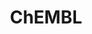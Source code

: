 ---
layout: default
bigquery: https://console.cloud.google.com/bigquery?p=patents-public-data&d=ebi_chembl&page=dataset
citation: '"The ChEMBL database in 2017." Anna Gaulton, Anne Hersey, Michał Nowotka,
  A Patrícia Bento, Jon Chambers, David Mendez, Prudence Mutowo, Francis Atkinson,
  Louisa J Bellis, Elena Cibrián-Uhalte, Mark Davies, Nathan Dedman, Anneli Karlsson,
  María Paula Magariños, John P Overington, George Papadatos, Ines Smit, Andrew R
  Leach Nucleic acids Research (2017) 45 (Database Issue), D945-D954'
contributors: European Bioinformatics Institute
cost: None
description: ChEMBL Data is a manually curated database of small molecules used in
  drug discovery, including information about existing patented drugs.
documentation: 'schema: https://www.ebi.ac.uk/chembl/db_schema


  '
last_edit: 04/10/2022, 16:35:39
location: https://console.cloud.google.com/marketplace/product/google_patents_public_datasets/chembl
maintained_by: EMBL-EBI, an outstation of European Molecular Biology Laboratory
related_publications: '

  ChEMBL: towards direct deposition of bioassay data.


  Mendez D, Gaulton A, Bento AP, Chambers J, De Veij M, Félix E, Magariños MP, Mosquera
  JF, Mutowo P, Nowotka M, Gordillo-Marañón M, Hunter F, Junco L, Mugumbate G, Rodriguez-Lopez
  M, Atkinson F, Bosc N, Radoux CJ, Segura-Cabrera A, Hersey A, Leach AR.


  — Nucleic Acids Res. 2019; 47(D1):D930-D940. doi: 10.1093/nar/gky1075

  '
schema_fields:
- major_class
- potential_duplicate
- l8
- site_id
- homologue
- status
- published_value
- std_act_id
- irac_class_id
- mol_irac_id
- standard_inchi_key
- enzyme_name
- res_stem_id
- standard_value
- cell_id
- l7
- version
- definition
- value
- priority
- usan_stem
- hrac_code
- molsyn_id
- bao_endpoint
- atc_code
- ref_id
- mol_atc_id
- aspect
- variant_id
- country
- aidx
- warning_class
- ro3_pass
- active_molregno
- full_mwt
- molecular_species
- text_value
- assay_param_id
- bei
- assay_organism
- prodrug
- mol_hrac_id
- enzyme_tid
- binding_site_comment
- cell_ontology_id
- cidx
- cell_source_tissue
- confidence_score
- met_conversion
- entity_id
- mechanism_comment
- protein_class_id
- rgid
- annotation
- mutation
- assay_id
- le
- smarts
- parenteral
- doc_id
- efo_id
- parent_go_id
- mesh_id
- full_molformula
- alert_id
- relationship_type
- who_extra
- standard_units
- title
- indication_class
- oral
- mecref_id
- protein_class_desc
- natural_product
- set_name
- warning_year
- route
- psa
- warning_country
- domain_description
- component_type
- record_id
- l3
- mec_id
- warning_id
- entity_type
- standard_inchi
- cpd_str_alert_id
- max_phase_for_ind
- frac_code
- syn_type
- level3_description
- cell_source_organism
- trade_name
- cell_description
- mw_monoisotopic
- comp_go_id
- hrac_class_id
- withdrawn_year
- end_position
- molfile
- patent_use_code
- drugind_id
- frac_class_id
- result_flag
- rtb
- level5
- stat
- withdrawn_reason
- data_validity_comment
- src_compound_id
- acd_logd
- substrate_record_id
- source
- submission_date
- activity_comment
- molecule_type
- innovator_company
- cx_logd
- caloha_id
- db_version
- accession
- cl_lincs_id
- assay_strain
- biocomp_id
- tax_id
- domain_name
- cx_logp
- indref_id
- prod_pat_id
- who_name
- description
- subgroup
- parent_molregno
- updated_on
- warning_type
- ref_type
- type
- assay_category
- domain_id
- l5
- relation
- src_id
- company
- hbd
- short_name
- dosage_form
- level2
- disease_efficacy
- num_alerts
- site_residues
- target_mapping
- withdrawn_flag
- met_id
- num_lipinski_ro5_violations
- parent_type
- pref_name
- withdrawn_class
- structure_type
- creation_date
- molecular_mechanism
- target_type
- action_type
- delist_flag
- mc_target_type
- organism
- assay_test_type
- doc_type
- drug_record_id
- curation_comment
- lle
- mesh_heading
- co_stem_id
- assay_type
- parameter_value
- ddd_admr
- component_synonym
- cell_source_tax_id
- normal_range_min
- hba
- ddd_units
- patent_id
- pchembl_value
- selectivity_comment
- stem
- mechanism_of_action
- aromatic_rings
- toid
- tissue_id
- targrel_id
- ddd_comment
- comments
- assay_tissue
- hba_lipinski
- ref_url
- irac_code
- therapeutic_flag
- pathway_id
- species_group_flag
- protclasssyn_id
- withdrawn_country
- isoform
- standard_upper_value
- job_id
- mc_tax_id
- sequence_md5sum
- upper_value
- compd_id
- actsm_id
- warning_description
- mc_organism
- level4_description
- direct_interaction
- chembl_id
- topical
- src_description
- canonical_smiles
- sitecomp_id
- first_approval
- ddd_value
- src_short_name
- updated_by
- research_stem
- targcomp_id
- component_id
- usan_stem_id
- level3
- orig_description
- drug_product_flag
- standard_relation
- level4
- last_active
- log_id
- synonyms
- ingredient
- ap_id
- compound_name
- src_assay_id
- mc_target_name
- qudt_units
- relationship_desc
- uberon_id
- met_comment
- dosed_ingredient
- standard_text_value
- usan_year
- level2_description
- stem_class
- nda_type
- activity_id
- metref_id
- mc_target_accession
- assay_tax_id
- assay_cell_type
- assay_subcellular_fraction
- compsyn_id
- authors
- cx_most_bpka
- previous_company
- l2
- level1
- standard_type
- helm_notation
- related_tid
- oc_id
- alert_name
- uo_units
- db_source
- normal_range_max
- first_in_class
- bao_format
- journal
- assay_class_id
- alogp
- bto_id
- units
- bao_id
- domain_type
- confidence
- num_ro5_violations
- published_relation
- cell_name
- acd_most_apka
- class_level
- patent_no
- label
- tid_fixed
- as_id
- chirality
- parent_id
- curated_by
- idx
- published_type
- tid
- comp_class_id
- efo_term
- assay_source
- formulation_id
- l4
- inorganic_flag
- active_ingredient
- year
- predbind_id
- alert_set_id
- last_page
- black_box_warning
- compound_key
- pathway_key
- warnref_id
- assay_desc
- heavy_atoms
- pubmed_id
- downgraded
- qed_weighted
- chebi_par_id
- mw_freebase
- molregno
- sei
- ass_cls_map_id
- product_id
- name
- activity_count
- target_desc
- ddd_id
- site_name
- published_units
- l6
- mol_frac_id
- cellosaurus_id
- abstract
- ridx
- standard_flag
- usan_stem_definition
- parameter_type
- go_id
- l1
- ad_type
- max_phase
- issue
- start_position
- class_type
- publication_number
- metabolite_record_id
- protein_class_synonym
- acd_most_bpka
- sequence
- path
- patent_expire_date
- clo_id
- strength
- level1_description
- usan_substem
- hbd_lipinski
- prediction_method
- smid
- source_domain_id
- approval_date
- polymer_flag
- doi
- acd_logp
- cx_most_apka
- first_page
- relationship
- availability_type
- tbl
- applicant_full_name
- volume
- drug_substance_flag
shortname: chembl
tags:
- biotechnology
- health
- chemical
- bioinformatics
- medical
terms_of_use: CC BY-SA 3.0
title: ChEMBL
uuid: e232a192-965c-4ec9-904c-155b6dfe56c5
---